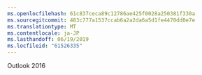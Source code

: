 ```yaml
---
ms.openlocfilehash: 61c837ceca89c12786ae425f0028a250381f330a
ms.sourcegitcommit: 483c777a1537ccab6a2a2da6a5d1fe4470dd0e7e
ms.translationtype: MT
ms.contentlocale: ja-JP
ms.lasthandoff: 06/19/2019
ms.locfileid: "61526335"
---
```

Outlook 2016